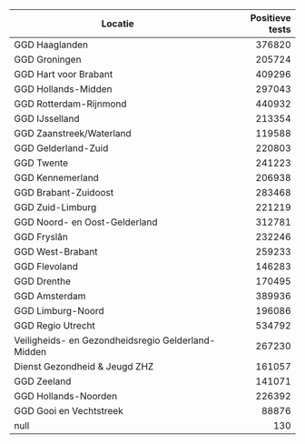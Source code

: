 | Locatie | Positieve tests |
|---------|----------------:|
| GGD Haaglanden                           | 376820 |
| GGD Groningen                            | 205724 |
| GGD Hart voor Brabant                    | 409296 |
| GGD Hollands-Midden                      | 297043 |
| GGD Rotterdam-Rijnmond                   | 440932 |
| GGD IJsselland                           | 213354 |
| GGD Zaanstreek/Waterland                 | 119588 |
| GGD Gelderland-Zuid                      | 220803 |
| GGD Twente                               | 241223 |
| GGD Kennemerland                         | 206938 |
| GGD Brabant-Zuidoost                     | 283468 |
| GGD Zuid-Limburg                         | 221219 |
| GGD Noord- en Oost-Gelderland            | 312781 |
| GGD Fryslân                              | 232246 |
| GGD West-Brabant                         | 259233 |
| GGD Flevoland                            | 146283 |
| GGD Drenthe                              | 170495 |
| GGD Amsterdam                            | 389936 |
| GGD Limburg-Noord                        | 196086 |
| GGD Regio Utrecht                        | 534792 |
| Veiligheids- en Gezondheidsregio Gelderland-Midden | 267230 |
| Dienst Gezondheid & Jeugd ZHZ            | 161057 |
| GGD Zeeland                              | 141071 |
| GGD Hollands-Noorden                     | 226392 |
| GGD Gooi en Vechtstreek                  | 88876 |
| null                                     |   130 |

